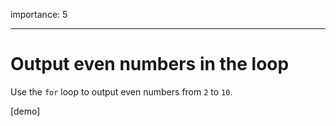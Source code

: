 importance: 5

---

# Output even numbers in the loop

Use the `for` loop to output even numbers from `2` to `10`.

[demo]
